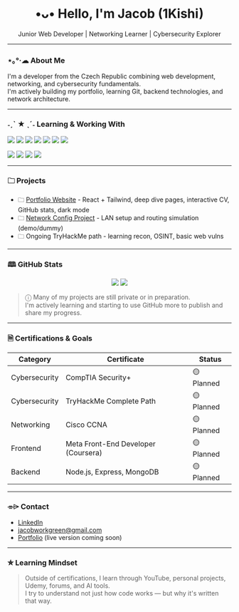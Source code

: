 <h1 align="center">•ᴗ• Hello, I'm Jacob (1Kishi)</h1>

<p align="center">Junior Web Developer | Networking Learner | Cybersecurity Explorer</p>

---

### ⋆｡°·☁︎ About Me

I'm a developer from the Czech Republic combining web development, networking, and cybersecurity fundamentals.  
I'm actively building my portfolio, learning Git, backend technologies, and network architecture.

---

### ˗ˏˋ ★ ˎˊ˗ Learning & Working With

<p>
  <img src="https://img.shields.io/badge/-JavaScript-black?style=for-the-badge&logo=javascript&logoColor=yellow" />
  <img src="https://img.shields.io/badge/-React-black?style=for-the-badge&logo=react" />
  <img src="https://img.shields.io/badge/-TailwindCSS-black?style=for-the-badge&logo=tailwindcss" />
  <img src="https://img.shields.io/badge/-Vite-black?style=for-the-badge&logo=vite" />
  <img src="https://img.shields.io/badge/-Node.js-black?style=for-the-badge&logo=nodedotjs" />
  <img src="https://img.shields.io/badge/-C%23-black?style=for-the-badge&logo=csharp" />
  <img src="https://img.shields.io/badge/-Git-black?style=for-the-badge&logo=git" />
</p>
</p>

<p>
  <img src="https://img.shields.io/badge/-Cisco-black?style=for-the-badge&logo=cisco" />
  <img src="https://img.shields.io/badge/-TryHackMe-black?style=for-the-badge&logo=tryhackme" />
  <img src="https://img.shields.io/badge/-CCNA-black?style=for-the-badge" />
  <img src="https://img.shields.io/badge/-CompTIA_Security+ -black?style=for-the-badge" />
</p>

---

### 🗀 Projects

- 🗀 [Portfolio Website]([https://github.com/1Kishi/portfolio](https://github.com/1Kishi/Portfolio-Web)) - React + Tailwind, deep dive pages, interactive CV, GitHub stats, dark mode
- 🗀 [Network Config Project](https://github.com/1Kishi/network-config) - LAN setup and routing simulation (demo/dummy)
- 🗀 Ongoing TryHackMe path - learning recon, OSINT, basic web vulns

---

### 🕮 GitHub Stats

<div align="center">
  <img src="https://github-readme-stats.vercel.app/api?username=1Kishi&show_icons=true&theme=tokyonight&hide_border=true" />
  <img src="https://github-readme-stats.vercel.app/api/top-langs/?username=1Kishi&layout=compact&theme=tokyonight&hide_border=true" />
</div>

> ⓘ Many of my projects are still private or in preparation.  
> I'm actively learning and starting to use GitHub more to publish and share my progress.

---

### 🗎 Certifications & Goals

| Category       | Certificate                         | Status     |
|----------------|--------------------------------------|------------|
| Cybersecurity  | CompTIA Security+                   | 🟡 Planned |
| Cybersecurity  | TryHackMe Complete Path             | 🟡 Planned |
| Networking     | Cisco CCNA                          | 🟡 Planned |
| Frontend       | Meta Front-End Developer (Coursera) | 🟡 Planned |
| Backend        | Node.js, Express, MongoDB           | 🟡 Planned |

---

### ⌯⌲ Contact

-  [LinkedIn](https://www.linkedin.com/in/jacobgreen-dev)
-  jacobworkgreen@gmail.com
-  [Portfolio](https://github.com/1Kishi/portfolio) (live version coming soon)

---

### ✮ Learning Mindset

> Outside of certifications, I learn through YouTube, personal projects, Udemy, forums, and AI tools.  
> I try to understand not just how code works — but why it's written that way.
